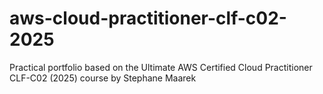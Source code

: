 # aws-cloud-practitioner-clf-c02-2025
Practical portfolio based on the Ultimate AWS Certified Cloud Practitioner CLF-C02 (2025) course by Stephane Maarek
